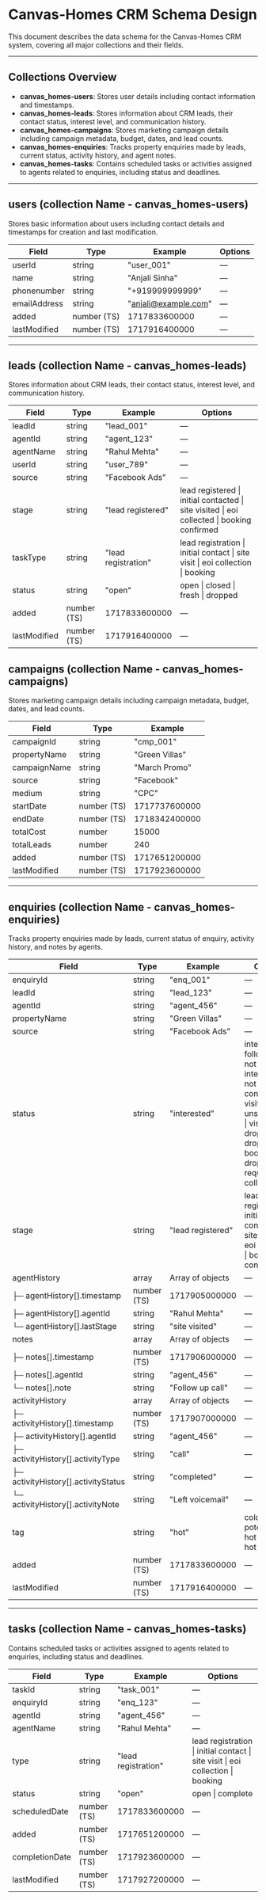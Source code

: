 # Canvas-Homes CRM Schema Design

This document describes the data schema for the Canvas-Homes CRM system, covering all major collections and their fields.

---

## Collections Overview

- **canvas_homes-users**: Stores user details including contact information and timestamps.
- **canvas_homes-leads**: Stores information about CRM leads, their contact status, interest level, and communication history.
- **canvas_homes-campaigns**: Stores marketing campaign details including campaign metadata, budget, dates, and lead counts.
- **canvas_homes-enquiries**: Tracks property enquiries made by leads, current status, activity history, and agent notes.
- **canvas_homes-tasks**: Contains scheduled tasks or activities assigned to agents related to enquiries, including status and deadlines.

---

## users (collection Name - canvas_homes-users)

Stores basic information about users including contact details and timestamps for creation and last modification.

| Field        | Type        | Example           | Options |
| ------------ | ----------- | ----------------- | ------- |
| userId       | string      | "user_001"        | —       |
| name         | string      | "Anjali Sinha"    | —       |
| phonenumber  | string      | "+919999999999"   | —       |
| emailAddress | string      | "anjali@example.com" | —    |
| added        | number (TS) | 1717833600000     | —       |
| lastModified | number (TS) | 1717916400000     | —       |

---

## leads (collection Name - canvas_homes-leads)

Stores information about CRM leads, their contact status, interest level, and communication history.

| Field        | Type        | Example           | Options                                                                                    |
| ------------ | ----------- | ----------------- | ------------------------------------------------------------------------------------------ |
| leadId       | string      | "lead_001"        | —                                                                                          |
| agentId      | string      | "agent_123"       | —                                                                                          |
| agentName    | string      | "Rahul Mehta"     | —                                                                                          |
| userId       | string      | "user_789"        | —                                                                                          |
| source       | string      | "Facebook Ads"    | —                                                                                          |
| stage        | string      | "lead registered" | lead registered \| initial contacted \| site visited \| eoi collected \| booking confirmed |
| taskType     | string      | "lead registration"| lead registration \| initial contact \| site visit \| eoi collection \| booking             |
| status       | string      | "open"            | open \| closed \| fresh \| dropped                                                         |
| added        | number (TS) | 1717833600000     | —                                                                                          |
| lastModified | number (TS) | 1717916400000     | —                                                                                          |


## campaigns (collection Name - canvas_homes-campaigns)

Stores marketing campaign details including campaign metadata, budget, dates, and lead counts.

| Field        | Type        | Example        |
| ------------ | ----------- | -------------- |
| campaignId   | string      | "cmp_001"      |
| propertyName | string      | "Green Villas" |
| campaignName | string      | "March Promo"  |
| source       | string      | "Facebook"     |
| medium       | string      | "CPC"          |
| startDate    | number (TS) | 1717737600000  |
| endDate      | number (TS) | 1718342400000  |
| totalCost    | number      | 15000          |
| totalLeads   | number      | 240            |
| added        | number (TS) | 1717651200000  |
| lastModified | number (TS) | 1717923600000  |

---

## enquiries (collection Name - canvas_homes-enquiries)

Tracks property enquiries made by leads, current status of enquiry, activity history, and notes by agents.

| Field                | Type         | Example          | Options                                                                                                      |
| -------------------- | ------------ | ---------------- | ------------------------------------------------------------------------------------------------------------ |
| enquiryId            | string       | "enq_001"        | —                                                                                                            |
| leadId               | string       | "lead_123"       | —                                                                                                            |
| agentId              | string       | "agent_456"      | —                                                                                                            |
| propertyName         | string       | "Green Villas"   | —                                                                                                            |
| source               | string       | "Facebook Ads"   | —                                                                                                            |
| status               | string       | "interested"     | interested \| follow up \| not interested \| not connected \| visit unsuccessful \| visit dropped \| eoi dropped \| booking dropped \| requirement collected |
| stage                | string       | "lead registered"| lead registered \| initial contacted \| site visited \| eoi collected \| booking confirmed                     |
| agentHistory         | array        | Array of objects | —                                                                                                            |
| ├─ agentHistory[].timestamp | number (TS) | 1717905000000    | —                                                                                                            |
| ├─ agentHistory[].agentId  | string      | "Rahul Mehta"    | —                                                                                                            |
| └─ agentHistory[].lastStage  | string      | "site visited"   | —                                                                                                            |
| notes                | array        | Array of objects | —                                                                                                            |
| ├─ notes[].timestamp         | number (TS) | 1717906000000    | —                                                                                                            |
| ├─ notes[].agentId           | string      | "agent_456"      | —                                                                                                            |
| └─ notes[].note              | string      | "Follow up call" | —                                                                                                            |
| activityHistory      | array        | Array of objects | —                                                                                                            |
| ├─ activityHistory[].timestamp    | number (TS) | 1717907000000    | —                                                                                                            |
| ├─ activityHistory[].agentId      | string      | "agent_456"      | —                                                                                                            |
| ├─ activityHistory[].activityType | string      | "call"           | —                                                                                                            |
| ├─ activityHistory[].activityStatus | string    | "completed"      | —                                                                                                            |
| └─ activityHistory[].activityNote | string      | "Left voicemail" | —                                                                                                            |
| tag                  | string       | "hot"            | cold \| potential \| hot \| super hot                                                                        |
| added                | number (TS)  | 1717833600000    | —                                                                                                            |
| lastModified         | number (TS)  | 1717916400000    | —                                                                                                            |

---

## tasks (collection Name - canvas_homes-tasks)

Contains scheduled tasks or activities assigned to agents related to enquiries, including status and deadlines.

| Field          | Type        | Example             | Options                                                                         |
| -------------- | ----------- | ------------------- | ------------------------------------------------------------------------------- |
| taskId         | string      | "task_001"          | —                                                                               |
| enquiryId      | string      | "enq_123"           | —                                                                               |
| agentId        | string      | "agent_456"         | —                                                                               |
| agentName      | string      | "Rahul Mehta"       | —                                                                               |
| type           | string      | "lead registration" | lead registration \| initial contact \| site visit \| eoi collection \| booking |
| status         | string      | "open"              | open \| complete                                                                |
| scheduledDate  | number (TS) | 1717833600000       | —                                                                               |
| added          | number (TS) | 1717651200000       | —                                                                               |
| completionDate | number (TS) | 1717923600000       | —                                                                               |
| lastModified   | number (TS) | 1717927200000       | —                                                                               |

